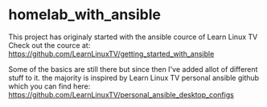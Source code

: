 # homelab_with_ansible

This project has originaly started with the ansible cource of Learn Linux TV
Check out the cource at: https://github.com/LearnLinuxTV/getting_started_with_ansible

Some of the basics are still there but since then I've added allot of different stuff to it.
the majority is inspired by Learn Linux TV personal ansible github which you can find here:
https://github.com/LearnLinuxTV/personal_ansible_desktop_configs